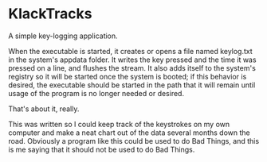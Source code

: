 KlackTracks
===========

A simple key-logging application.

When the executable is started, it creates or opens a file named keylog.txt in the system's appdata folder. It writes the key pressed and the time it was pressed on a line, and flushes the stream. It also adds itself to the system's registry so it will be started once the system is booted; if this behavior is desired, the executable should be started in the path that it will remain until usage of the program is no longer needed or desired.

That's about it, really.

This was written so I could keep track of the keystrokes on my own computer and make a neat chart out of the data several months down the road. Obviously a program like this could be used to do Bad Things, and this is me saying that it should not be used to do Bad Things.
